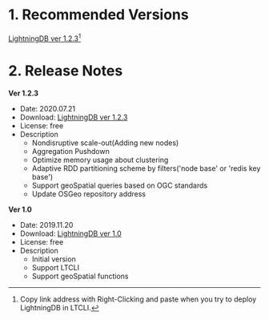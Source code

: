 # 1. Recommended Versions

[LightningDB ver 1.2.3](https://flashbase.s3.ap-northeast-2.amazonaws.com/latest/lightningdb.release.release.flashbase_v1.2.3.95bfc6.bin)[^1]

# 2. Release Notes


**Ver 1.2.3**

- Date: 2020.07.21
- Download: [LightningDB ver 1.2.3](https://flashbase.s3.ap-northeast-2.amazonaws.com/latest/lightningdb.release.release.flashbase_v1.2.3.95bfc6.bin)
- License: free
- Description
    - Nondisruptive scale-out(Adding new nodes)
    - Aggregation Pushdown
    - Optimize memory usage about clustering
    - Adaptive RDD partitioning scheme by filters('node base' or 'redis key base')
    - Support geoSpatial queries based on OGC standards
    - Update OSGeo repository address



**Ver 1.0**

- Date: 2019.11.20
- Download: [LightningDB ver 1.0](https://flashbase.s3.ap-northeast-2.amazonaws.com/latest/lightningdb.release.master.5a6a38.bin)
- License: free
- Description
    - Initial version
    - Support LTCLI
    - Support geoSpatial functions


[^1]: Copy link address with Right-Clicking and paste when you  try to deploy LightningDB in LTCLI.
